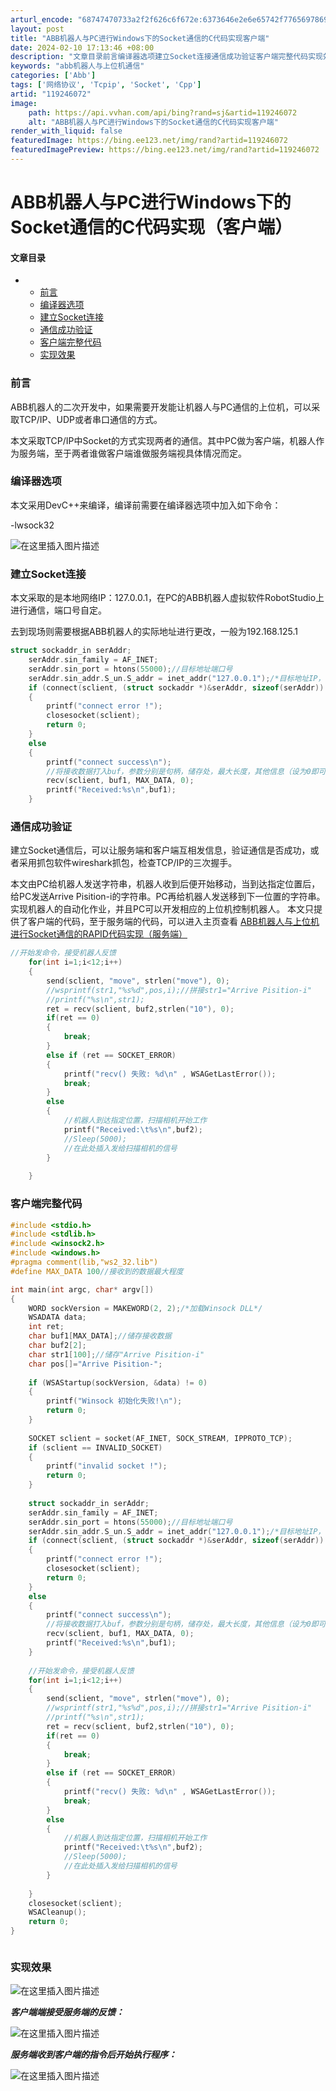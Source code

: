 ```yaml
---
arturl_encode: "68747470733a2f2f626c6f672e:6373646e2e6e65742f77656978696e5f33393338333135352f:61727469636c652f64657461696c732f313139323436303732"
layout: post
title: "ABB机器人与PC进行Windows下的Socket通信的C代码实现客户端"
date: 2024-02-10 17:13:46 +08:00
description: "文章目录前言编译器选项建立Socket连接通信成功验证客户端完整代码实现效果前言ABB机器人的二次开"
keywords: "abb机器人与上位机通信"
categories: ['Abb']
tags: ['网络协议', 'Tcpip', 'Socket', 'Cpp']
artid: "119246072"
image:
    path: https://api.vvhan.com/api/bing?rand=sj&artid=119246072
    alt: "ABB机器人与PC进行Windows下的Socket通信的C代码实现客户端"
render_with_liquid: false
featuredImage: https://bing.ee123.net/img/rand?artid=119246072
featuredImagePreview: https://bing.ee123.net/img/rand?artid=119246072
---
```


# ABB机器人与PC进行Windows下的Socket通信的C代码实现（客户端）

#### 文章目录

* + [前言](#_1)
  + [编译器选项](#_5)
  + [建立Socket连接](#Socket_10)
  + [通信成功验证](#_33)
  + [客户端完整代码](#_65)
  + [实现效果](#_149)

### 前言

ABB机器人的二次开发中，如果需要开发能让机器人与PC通信的上位机，可以采取TCP/IP、UDP或者串口通信的方式。
  
本文采取TCP/IP中Socket的方式实现两者的通信。其中PC做为客户端，机器人作为服务端，至于两者谁做客户端谁做服务端视具体情况而定。

### 编译器选项

本文采用DevC++来编译，编译前需要在编译器选项中加入如下命令：
  
-lwsock32
  
![在这里插入图片描述](https://i-blog.csdnimg.cn/blog_migrate/9890addc7e6b8ccc4476277a9f50a0fc.png)

### 建立Socket连接

本文采取的是本地网络IP：127.0.0.1，在PC的ABB机器人虚拟软件RobotStudio上进行通信，端口号自定。
  
去到现场则需要根据ABB机器人的实际地址进行更改，一般为192.168.125.1

```c
struct sockaddr_in serAddr;
	serAddr.sin_family = AF_INET;
	serAddr.sin_port = htons(55000);//目标地址端口号 
	serAddr.sin_addr.S_un.S_addr = inet_addr("127.0.0.1");/*目标地址IP，这里设为本机*/
	if (connect(sclient, (struct sockaddr *)&serAddr, sizeof(serAddr)) == SOCKET_ERROR)/*建立socket*/
	{
		printf("connect error !");
		closesocket(sclient);
		return 0;
	}
	else
	{
		printf("connect success\n");
		//将接收数据打入buf，参数分别是句柄，储存处，最大长度，其他信息（设为0即可）。
		recv(sclient, buf1, MAX_DATA, 0);
		printf("Received:%s\n",buf1);			
	}

```

### 通信成功验证

建立Socket通信后，可以让服务端和客户端互相发信息，验证通信是否成功，或者采用抓包软件wireshark抓包，检查TCP/IP的三次握手。
  
本文由PC给机器人发送字符串，机器人收到后便开始移动，当到达指定位置后，给PC发送Arrive Pisition-i的字符串。PC再给机器人发送移到下一位置的字符串。实现机器人的自动化作业，并且PC可以开发相应的上位机控制机器人。
本文只提供了客户端的代码，至于服务端的代码，可以进入主页查看
[ABB机器人与上位机进行Socket通信的RAPID代码实现（服务端）](https://blog.csdn.net/weixin_39383155/article/details/119252251)

```c
//开始发命令，接受机器人反馈 
	for(int i=1;i<12;i++) 
	{
		send(sclient, "move", strlen("move"), 0);
		//wsprintf(str1,"%s%d",pos,i);//拼接str1="Arrive Pisition-i"
		//printf("%s\n",str1);
		ret = recv(sclient, buf2,strlen("10"), 0); 
		if(ret == 0)
		{		 
			break; 
		}
		else if (ret == SOCKET_ERROR)
		{
			printf("recv() 失败: %d\n" , WSAGetLastError());
            break;
		}
		else
		{
			//机器人到达指定位置，扫描相机开始工作 
			printf("Received:\t%s\n",buf2);
			//Sleep(5000);	
			//在此处插入发给扫描相机的信号 
		}
		 
	}

```

### 客户端完整代码

```c
#include <stdio.h>
#include <stdlib.h>
#include <winsock2.h>
#include <windows.h>
#pragma comment(lib,"ws2_32.lib")
#define MAX_DATA 100//接收到的数据最大程度

int main(int argc, char* argv[])
{
	WORD sockVersion = MAKEWORD(2, 2);/*加载Winsock DLL*/ 
	WSADATA data;
	int ret;
	char buf1[MAX_DATA];//储存接收数据 
	char buf2[2];
	char str1[100];//储存"Arrive Pisition-i" 
	char pos[]="Arrive Pisition-";
	
	if (WSAStartup(sockVersion, &data) != 0)
	{
		printf("Winsock 初始化失败!\n");
		return 0;
	}
 
	SOCKET sclient = socket(AF_INET, SOCK_STREAM, IPPROTO_TCP);
	if (sclient == INVALID_SOCKET)
	{
		printf("invalid socket !");
		return 0;
	}
 
	struct sockaddr_in serAddr;
	serAddr.sin_family = AF_INET;
	serAddr.sin_port = htons(55000);//目标地址端口号 
	serAddr.sin_addr.S_un.S_addr = inet_addr("127.0.0.1");/*目标地址IP，这里设为本机*/
	if (connect(sclient, (struct sockaddr *)&serAddr, sizeof(serAddr)) == SOCKET_ERROR)/*建立socket*/
	{
		printf("connect error !");
		closesocket(sclient);
		return 0;
	}
	else
	{
		printf("connect success\n");
		//将接收数据打入buf，参数分别是句柄，储存处，最大长度，其他信息（设为0即可）。
		recv(sclient, buf1, MAX_DATA, 0);
		printf("Received:%s\n",buf1);			
	}
	
	//开始发命令，接受机器人反馈 
	for(int i=1;i<12;i++) 
	{
		send(sclient, "move", strlen("move"), 0);
		//wsprintf(str1,"%s%d",pos,i);//拼接str1="Arrive Pisition-i"
		//printf("%s\n",str1);
		ret = recv(sclient, buf2,strlen("10"), 0); 
		if(ret == 0)
		{		 
			break; 
		}
		else if (ret == SOCKET_ERROR)
		{
			printf("recv() 失败: %d\n" , WSAGetLastError());
            break;
		}
		else
		{
			//机器人到达指定位置，扫描相机开始工作 
			printf("Received:\t%s\n",buf2);
			//Sleep(5000);	
			//在此处插入发给扫描相机的信号 
		}
		 
	}
	closesocket(sclient);
	WSACleanup();
	return 0;
} 



```

### 实现效果

![在这里插入图片描述](https://i-blog.csdnimg.cn/blog_migrate/2028c39b51084472ee145dff5e2186bc.png)
  
***客户端端接受服务端的反馈：***
  
![在这里插入图片描述](https://i-blog.csdnimg.cn/blog_migrate/3d909d8bbba79b05a8c39cabd5e2246b.gif)
  
***服务端收到客户端的指令后开始执行程序：***
  
![在这里插入图片描述](https://i-blog.csdnimg.cn/blog_migrate/fe497a53a3b8ca8ed4d7af4003bb7353.gif)